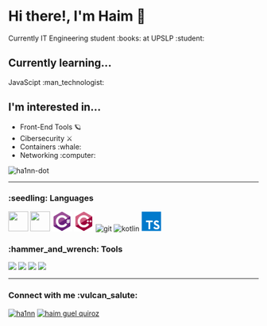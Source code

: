 <h1 align="left"> Hi there!, I'm Haim 🦊</h1>
<p>Currently IT Engineering student :books: at UPSLP 	:student:</p>

<h2>Currently learning...</h2>
<p>JavaScipt :man_technologist:</p>
  
<h2 align="left"> I'm interested in...</h2>
<ul>
  <li>Front-End Tools 🪐</li>
  <li>Cibersecurity ⚔</li>
  <li>Containers 	:whale:</li>
  <li>Networking :computer:</li>
</ul>

<img src="https://github-readme-stats.vercel.app/api?username=hA1nn-dot&theme=highcontrast&show_icons=true&count_private=true" alt="ha1nn-dot" />

<hr>
<h3>:seedling: Languages</h3>
<div> 
  <img src="https://www.vectorlogo.zone/logos/w3_html5/w3_html5-icon.svg" width="40" height="40"/>
  <img src="https://www.vectorlogo.zone/logos/w3_css/w3_css-icon.svg" width="40" height="40"/>
  <img src="https://raw.githubusercontent.com/devicons/devicon/master/icons/csharp/csharp-original.svg" alt="csharp" width="40" height="40"/>
  <img src="https://raw.githubusercontent.com/devicons/devicon/master/icons/cplusplus/cplusplus-original.svg" width="40" height="40"/>
  <img src="https://www.vectorlogo.zone/logos/git-scm/git-scm-icon.svg" alt="git" width="40" height="40"/>
  <img src="https://www.vectorlogo.zone/logos/angular/angular-icon.svg" alt="kotlin" width="40" height="40"/>
  <img src="https://raw.githubusercontent.com/devicons/devicon/master/icons/typescript/typescript-original.svg" alt="typescript" width="40" height="40"/>
</div>
  <h3>:hammer_and_wrench: Tools </h3>
<div>
  <img src="https://www.vectorlogo.zone/logos/docker/docker-ar21.svg"/>
  <img src="https://www.vectorlogo.zone/logos/unity3d/unity3d-ar21.svg"/>
  <img src="https://www.vectorlogo.zone/logos/microsoft_azure/microsoft_azure-ar21.svg"/>
  <img src="https://www.vectorlogo.zone/logos/linux/linux-ar21.svg"/>
</div>  
<hr>
<h3>Connect with me :vulcan_salute: </h3>
<div>
  <a href="https://twitter.com/hA1nn_TW" target="blank"><img align="center" src="https://raw.githubusercontent.com/rahuldkjain/github-profile-readme-generator/master/src/images/icons/Social/twitter.svg" alt="ha1nn" height="30" width="40" /></a> 
  <a href="https://linkedin.com/in/haim-guel-quiroz-a000a4220" target="blank"><img align="center" src="https://raw.githubusercontent.com/rahuldkjain/github-profile-readme-generator/master/src/images/icons/Social/linked-in-alt.svg" alt="haim guel quiroz" height="30" width="40" /></a>
</div>

  


  
  
  
